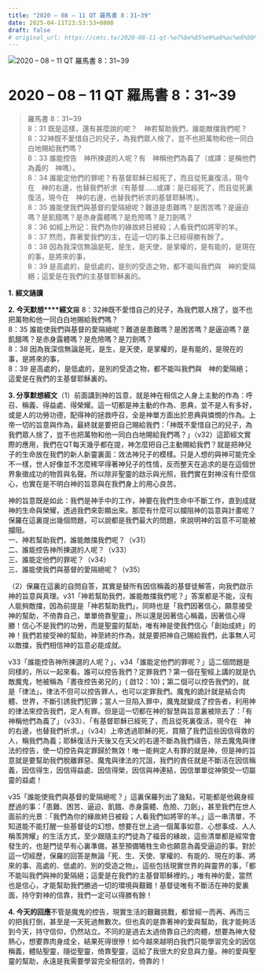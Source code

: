 ```yaml
---
title: "2020 – 08 – 11 QT 羅馬書 8：31~39"
date: 2025-04-11T23:53:53+0800
draft: false
# original_url: https://cmtc.tw/2020-08-11-qt-%e7%be%85%e9%a6%ac%e6%9b%b8-8%ef%bc%9a3139
---
```


![2020 – 08 – 11 QT 羅馬書 8：31\~39](/images/qt.jpg   "2020 – 08 – 11 QT 羅馬書 8：31\~39")

# 2020 – 08 – 11 QT 羅馬書 8：31\~39

> 羅馬書 8：31\~39  
> 8：31 既是這樣，還有甚麼說的呢？　神若幫助我們，誰能敵擋我們呢？  
> 8：32神既不愛惜自己的兒子，為我們眾人捨了，豈不也把萬物和他一同白白地賜給我們嗎？  
> 8：33 誰能控告　神所揀選的人呢？有　神稱他們為義了（或譯：是稱他們為義的　神嗎）。  
> 8：34 誰能定他們的罪呢？有基督耶穌已經死了，而且從死裏復活，現今在　神的右邊，也替我們祈求（有基督……或譯：是已經死了，而且從死裏復活，現今在　神的右邊，也替我們祈求的基督耶穌嗎）。  
> 8：35 誰能使我們與基督的愛隔絕呢？難道是患難嗎？是困苦嗎？是逼迫嗎？是飢餓嗎？是赤身露體嗎？是危險嗎？是刀劍嗎？  
> 8：36 如經上所記：我們為你的緣故終日被殺；人看我們如將宰的羊。  
> 8：37 然而，靠著愛我們的主，在這一切的事上已經得勝有餘了。  
> 8：38 因為我深信無論是死，是生，是天使，是掌權的，是有能的，是現在的事，是將來的事，  
> 8：39 是高處的，是低處的，是別的受造之物，都不能叫我們與　神的愛隔絕；這愛是在我們的主基督耶穌裏的。

**1.** **經文誦讀**

**2. 今天默想****經文**羅 8：32神既不愛惜自己的兒子，為我們眾人捨了，豈不也把萬物和他一同白白地賜給我們嗎？  
8：35 誰能使我們與基督的愛隔絕呢？難道是患難嗎？是困苦嗎？是逼迫嗎？是飢餓嗎？是赤身露體嗎？是危險嗎？是刀劍嗎？  
8：38 因為我深信無論是死，是生，是天使，是掌權的，是有能的，是現在的事，是將來的事，  
8：39 是高處的，是低處的，是別的受造之物，都不能叫我們與　神的愛隔絕；這愛是在我們的主基督耶穌裏的。

**3. 分享默想經文**（1）前面講到神的旨意，就是神在相信之人身上主動的作為：呼召、稱義、得益處、得榮耀。這一切都是神主動的作為、恩典，並不是人有多好，或是人的功勞功德，配得神的拯救呼召，全是神單方面出於恩典與憐憫的作為。上帝一切的旨意與作為，最終就是要把自己賜給我們：「神既不愛惜自己的兒子，為我們眾人捨了，豈不也把萬物和他一同白白地賜給我們嗎？」（v32）這節經文實際的應用，我們在QT每天幾乎都在提，神怎麼把自己主動賜給我們？就是把神兒子的生命放在我們的新人新靈裏面：效法神兒子的模樣。只是人想的與神可能完全不一樣，世人好像並不怎麼稀罕得著神兒子的性情，反而整天在追求的是在這個世界象徵成功的物質與名聲。所以除非聖靈的啟示與光照，我們實在對神沒有什麼信心，也實在是不明白神的旨意與在我們身上的用心良苦。

神的旨意既是如此：我們是神手中的工作，神要在我們生命中不斷工作，直到成就神的生命與榮耀，透過我們來彰顯出來。那麼有什麼可以攔阻神的旨意與計畫呢？保羅在這裏提出幾個問題，可以說都是我們最大的問題，來說明神的旨意不可能被攔阻。  
一、神若幫助我們，誰能敵擋我們呢？（v31）  
二、誰能控告神所揀選的人呢？（v33）  
三、誰能定他們的罪呢？（v34）  
三、誰能使我們與基督的愛隔絕呢？（v35）

（2）保羅在這裏的自問自答，其實是替所有因信稱義的基督徒解答，向我們啟示神的旨意與真理。v31「神若幫助我們，誰能敵擋我們呢？」答案都是不能，沒有人能夠敵擋，因為前提是「神若幫助我們」，同時也是「我們因著信心，願意接受神的幫助，不倚靠自己，單單倚靠聖靈」，所以還是因著信心稱義，因著信心得勝！信心不是我們的功勞，而是聖靈的幫助，唯有神是使我們信心「創始成終」的神！我們若接受神的幫助，神至終的作為，就是要把神自己賜給我們，此事無人可以敵擋，我們相信神的旨意必能成就。

v33「誰能控告神所揀選的人呢？」、v34「誰能定他們的罪呢？」這二個問題是同樣的，所以一起來看。誰可以控告我們？定罪我們？第一個在聖經上講的就是仇敵魔鬼，牠被稱為「晝夜控告弟兄的」( 啟12：10)；第二個可以控告我們的，就是「律法」，律法不但可以控告罪人，也可以定罪我們。魔鬼的詭計就是結合肉體、世界，不斷引誘我們犯罪；當人一旦陷入罪中，魔鬼就變成了控告者，利用神的律法來控告我們，定人有罪。但是這一切都在神的智慧與旨意裏被除去了：「有 神稱他們為義了」（v33）、「有基督耶穌已經死了，而且從死裏復活，現今在　神的右邊，也替我們祈求。」（v34）上帝透過耶穌的死，買贖了我們這些因信得救的人，稱我們為義；耶穌復活升天後又在天父的右邊不斷為我們禱告，除去魔鬼與律法的控告，使一切控告與定罪歸於無效！唯一能夠定人有罪的就是神，但是神的旨意就是要幫助我們脫離罪惡、魔鬼與律法的咒詛，我們的責任就是不斷活在因信稱義，因信得生，因信得益處、因信得榮，因信與神連結，因信單單從神領受一切屬靈的益處！

v35「誰能使我們與基督的愛隔絕呢？」這裏保羅列出了幾點，可能都是他親身經歷過的事：「患難、困苦、逼迫、飢餓、赤身露體、危險、刀劍」，甚至我們在世人面前的光景：「我們為你的緣故終日被殺；人看我們如將宰的羊。」這一串清單，不知道能不能打醒一些基督徒的幻想，想要在世上過一個萬事如意、心想事成、人人稱羡誇耀」的生活方式，至少跟隨主的門徒為了福音的緣故，這些清單都是經常會發生的，也是門徒早有心裏準備，甚至預備犧牲生命也願意為義受逼迫的事。對於這一切經歷，保羅的回答是無論「死、生、天使、掌權的、有能的、現在的事、將來的事、高處的、低處的、別的受造之物」，這些包括現實世界的與靈界的事，「都不能叫我們與神的愛隔絕；這愛是在我們的主基督耶穌裡的。」唯有神的愛，當然也是信心，才能幫助我們勝過一切的環境與艱難！基督徒唯有不斷活在神的愛裏面，持守對神的信靠，我們一定可以得勝有餘！

**4. 今天的回應**不管是魔鬼的控告，現實生活的艱難挑戰，都曾經一而再、再而三的把我打倒，甚至是一天死過無數次。但也真的是靠著神的愛與幫助，我才能夠活到今天，持守信仰，仍然站立。不同的是過去太過倚靠自己的肉體，想要為神大發熱心，想要靠肉身成全，結果死得很慘！如今越來越明白我們只能學習完全的因信稱義，體貼聖靈，隨從聖靈，倚靠聖靈，這給了我很大的安息與力量。神的愛與聖靈的幫助，永遠是我需要學習完全相信的，倚靠的！